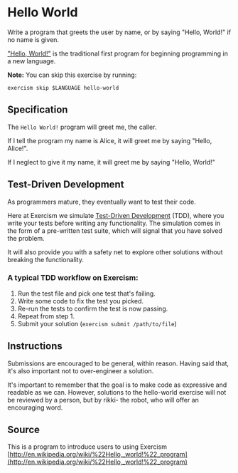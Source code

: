 # Hello World

Write a program that greets the user by name, or by saying "Hello, World!" if no name is given.

["Hello, World!"](http://en.wikipedia.org/wiki/%22Hello,_world!%22_program) is the traditional first program for beginning programming in a new language.

**Note:** You can skip this exercise by running:

    exercism skip $LANGUAGE hello-world

## Specification

The `Hello World!` program will greet me, the caller.

If I tell the program my name is Alice, it will greet me by saying "Hello, Alice!".

If I neglect to give it my name, it will greet me by saying "Hello, World!"

## Test-Driven Development

As programmers mature, they eventually want to test their code.

Here at Exercism we simulate [Test-Driven Development](http://en.wikipedia.org/wiki/Test-driven_development) (TDD), where you write your tests before writing any functionality. The simulation comes in the form of a pre-written test suite, which will signal that you have solved the problem.

It will also provide you with a safety net to explore other solutions without breaking the functionality.

### A typical TDD workflow on Exercism:

1. Run the test file and pick one test that's failing.
2. Write some code to fix the test you picked.
3. Re-run the tests to confirm the test is now passing.
4. Repeat from step 1.
5. Submit your solution (`exercism submit /path/to/file`)

## Instructions

Submissions are encouraged to be general, within reason. Having said that, it's also important not to over-engineer a solution.

It's important to remember that the goal is to make code as expressive and readable as we can. However, solutions to the hello-world exercise will not be reviewed by a person, but by rikki- the robot, who will offer an encouraging word.

## Source

This is a program to introduce users to using Exercism [http://en.wikipedia.org/wiki/%22Hello,_world!%22_program](http://en.wikipedia.org/wiki/%22Hello,_world!%22_program)
